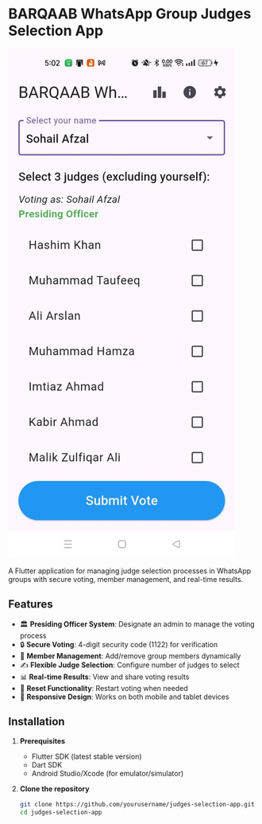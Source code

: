 # BARQAAB WhatsApp Group Judges Selection App

![App Screenshot](images/screensshot.jpg) <!-- Add a screenshot later -->

A Flutter application for managing judge selection processes in WhatsApp groups with secure voting, member management, and real-time results.

## Features

- 🏛️ **Presiding Officer System**: Designate an admin to manage the voting process
- 🔒 **Secure Voting**: 4-digit security code (1122) for verification
- 👥 **Member Management**: Add/remove group members dynamically
- ✍️ **Flexible Judge Selection**: Configure number of judges to select
- 📊 **Real-time Results**: View and share voting results
- 🔄 **Reset Functionality**: Restart voting when needed
- 📱 **Responsive Design**: Works on both mobile and tablet devices

## Installation

1. **Prerequisites**
   - Flutter SDK (latest stable version)
   - Dart SDK
   - Android Studio/Xcode (for emulator/simulator)

2. **Clone the repository**
   ```bash
   git clone https://github.com/yourusername/judges-selection-app.git
   cd judges-selection-app